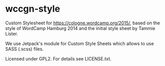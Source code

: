 # wccgn-style

Custom Stylesheet for https://cologne.wordcamp.org/2015/, based on the style of WordCamp Hamburg 2014 and the initial style sheet by Tammie Lister.

We use Jetpack's module for Custom Style Sheets which allows to use SASS (.scss) files.

Licensed under GPL2. For details see LICENSE.txt.